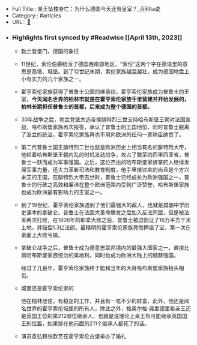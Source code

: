 - Full Title:: 亲王坠楼身亡：为什么德国今天还有皇室？_百科ta说
- Category:: #articles
- URL:: [🔗](https://baike.baidu.com/tashuo/browse/content?id=cf1d6ae7cfb919d971d36d5e&lemmaId=2979376&fromLemmaModule=pcBottom&lemmaTitle=%E9%9C%8D%E4%BA%A8%E7%B4%A2%E4%BC%A6%E7%8E%8B%E6%9C%9D&fromModule=lemma_bottom-tashuo-article)
- ### Highlights first synced by #Readwise [[April 13th, 2023]]
    - 勃兰登堡门，德国的象征
    - 11世纪，索伦伯爵统治了德国西南部地区，“索伦”这两个字在德语里的意思是高塔、城堡。到了12世纪末期，索伦家族越混越壮，成为德国地盘上小有实力的几个家族之一。
    - 霍亨索伦家族获得了普鲁士公国的继承权，霍亨索伦家族成为普鲁士的王室，**今天闻名世界的柏林市就是在霍亨索伦家族手里营建并开始发展的，柏林长期担任普鲁士的首都，后来成为整个德国的首都。**
    - 30年战争之后，勃兰登堡大选帝侯腓特烈三世支持哈布斯堡王朝对法国宣战，哈布斯堡家族再次报答，承认了普鲁士的王国地位，同时普鲁士脱离了波兰的统治，霍亨索伦家族再也不用向欧洲的任何一家称臣纳贡了。
    - 第二代普鲁士国王腓特烈二世也就是欧洲历史上相当有名的腓特烈大帝，他趁着哈布斯堡王朝内乱的时机发动战争，攻占了繁荣的西里西亚省，普鲁士一跃而成为军事强国。之后，这位杰出的哈布斯堡家族掌舵人继续发展军事力量，还大力革新司法和教育制度，他手里接过来的尚且是个方兴未艾的王国，在腓特烈大帝去世时，普鲁士已经成长为欧洲强国之一，普鲁士的行政之高效和廉洁在整个欧洲范围内受到广泛赞誉，哈布斯堡家族也成为欧洲最有影响力的王室之一。
    - 到了19世纪，霍亨索伦家族遇到了他们最强大的敌人，也就是雄霸中学历史课本的拿破仑。普鲁士在法国大革命爆发之后加入反法同盟，但是被法军两次打败，在1806年的耶拿大败之后，普鲁士被迫割让了16万平方千米土地，并赔偿1.3亿法郎。最精明的霍亨索伦家族竟然押错了宝，第一次在桌面上大败亏输。
    - 拿破仑战争之后，普鲁士成为德意志联邦境内的最强大国家之一，直接比肩哈布斯堡家族统治的奥地利，同时也成为欧洲大陆上的赫赫强国。
      
      经过了几百年，霍亨索伦家族终于能和当年的大哥哈布斯堡家族抬头相见。
    - 城堡还是霍亨索伦家的
      
      他在柏林居住，有稳定的工作，并且有一笔不少的财富，此外，他还是闻名世界的霍亨索伦城堡的所有人，除此之外，格奥尔格·弗里德里希亲王还是英国王位的第212顺位继承人，也就是说理论上亲王有可能继承英国国王的位置，如果排在他前面的211个继承人都死了的话。
    - 演员袁弘和张歆艺在霍亨索伦古堡举办了婚礼
